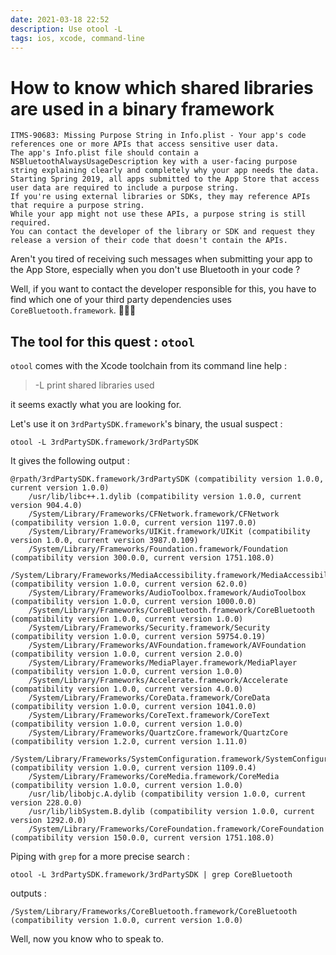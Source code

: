 ```yaml
---
date: 2021-03-18 22:52
description: Use otool -L
tags: ios, xcode, command-line
---
```

# How to know which shared libraries are used in a binary framework

```no-highlight
ITMS-90683: Missing Purpose String in Info.plist - Your app's code references one or more APIs that access sensitive user data.
The app's Info.plist file should contain a NSBluetoothAlwaysUsageDescription key with a user-facing purpose string explaining clearly and completely why your app needs the data.
Starting Spring 2019, all apps submitted to the App Store that access user data are required to include a purpose string.
If you're using external libraries or SDKs, they may reference APIs that require a purpose string.
While your app might not use these APIs, a purpose string is still required.
You can contact the developer of the library or SDK and request they release a version of their code that doesn't contain the APIs.
```
Aren't you tired of receiving such messages when submitting your app to the App Store, especially
when you don't use Bluetooth in your code ?

Well, if you want to contact the developer responsible for this, you have to find which one of your third party dependencies uses `CoreBluetooth.framework`. 🕵🏽‍♂️

## The tool for this quest : `otool` 

`otool` comes with the Xcode toolchain from its command line help :

> -L print shared libraries used

it seems exactly what you are looking for.

Let's use it on `3rdPartySDK.framework`'s binary, the usual suspect :

```no-highlight
otool -L 3rdPartySDK.framework/3rdPartySDK
```

It gives the following output :

```no-highlight
@rpath/3rdPartySDK.framework/3rdPartySDK (compatibility version 1.0.0, current version 1.0.0)
	/usr/lib/libc++.1.dylib (compatibility version 1.0.0, current version 904.4.0)
	/System/Library/Frameworks/CFNetwork.framework/CFNetwork (compatibility version 1.0.0, current version 1197.0.0)
	/System/Library/Frameworks/UIKit.framework/UIKit (compatibility version 1.0.0, current version 3987.0.109)
	/System/Library/Frameworks/Foundation.framework/Foundation (compatibility version 300.0.0, current version 1751.108.0)
	/System/Library/Frameworks/MediaAccessibility.framework/MediaAccessibility (compatibility version 1.0.0, current version 62.0.0)
	/System/Library/Frameworks/AudioToolbox.framework/AudioToolbox (compatibility version 1.0.0, current version 1000.0.0)
	/System/Library/Frameworks/CoreBluetooth.framework/CoreBluetooth (compatibility version 1.0.0, current version 1.0.0)
	/System/Library/Frameworks/Security.framework/Security (compatibility version 1.0.0, current version 59754.0.19)
	/System/Library/Frameworks/AVFoundation.framework/AVFoundation (compatibility version 1.0.0, current version 2.0.0)
	/System/Library/Frameworks/MediaPlayer.framework/MediaPlayer (compatibility version 1.0.0, current version 1.0.0)
	/System/Library/Frameworks/Accelerate.framework/Accelerate (compatibility version 1.0.0, current version 4.0.0)
	/System/Library/Frameworks/CoreData.framework/CoreData (compatibility version 1.0.0, current version 1041.0.0)
	/System/Library/Frameworks/CoreText.framework/CoreText (compatibility version 1.0.0, current version 1.0.0)
	/System/Library/Frameworks/QuartzCore.framework/QuartzCore (compatibility version 1.2.0, current version 1.11.0)
	/System/Library/Frameworks/SystemConfiguration.framework/SystemConfiguration (compatibility version 1.0.0, current version 1109.0.4)
	/System/Library/Frameworks/CoreMedia.framework/CoreMedia (compatibility version 1.0.0, current version 1.0.0)
	/usr/lib/libobjc.A.dylib (compatibility version 1.0.0, current version 228.0.0)
	/usr/lib/libSystem.B.dylib (compatibility version 1.0.0, current version 1292.0.0)
	/System/Library/Frameworks/CoreFoundation.framework/CoreFoundation (compatibility version 150.0.0, current version 1751.108.0)
```

Piping with `grep` for a more precise search :

```no-highlight
otool -L 3rdPartySDK.framework/3rdPartySDK | grep CoreBluetooth
```

outputs :

```no-highlight
/System/Library/Frameworks/CoreBluetooth.framework/CoreBluetooth (compatibility version 1.0.0, current version 1.0.0)
```

Well, now you know who to speak to.